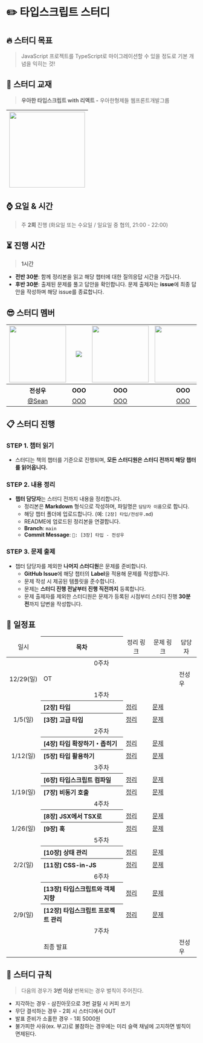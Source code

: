 # ✏️ 타입스크립트 스터디

<div align="left">

## **🔥 스터디 목표**

> JavaScript 프로젝트를 TypeScript로 마이그레이션할 수 있을 정도로 기본 개념을 익히는 것!

## **📘 스터디 교재**

> **우아한 타입스크립트 with 리액트 -** 우아한형제들 웹프론트개발그룹

| <img src="https://contents.kyobobook.co.kr/sih/fit-in/458x0/pdt/9791169211567.jpg" width="200px" /> |
| ------------------------------------------------------ |

## **⌚ 요일 & 시간**

> 주 **2회** 진행 (화요일 또는 수요일 / 일요일 중 협의, 21:00 - 22:00)

## **⏳ 진행 시간**

> **1시간**

- **전반 30분**: 함께 정리본을 읽고 해당 챕터에 대한 질의응답 시간을 가집니다.
- **후반 30분**: 출제된 문제를 풀고 답안을 확인합니다. 문제 출제자는 **issue**에 최종 답안을 작성하며 해당 issue를 종료합니다.

## 😎 스터디 멤버

<table>
  <tbody>
    <tr>
      <td align="center"><img src="https://avatars.githubusercontent.com/u/172955596?v=4" width="150" /></td>
      <td align="center"><img src=" width="150" /></td>
      <td align="center"><img src="" width="150" /></td>
      <td align="center"><img src="" width="150" /></td>
      <td align="center"><img src="" width="150" /></td>
      <td align="center"><img src="" width="150" /></td>
    </tr>
    <tr>
      <th align="center">전성우</th>
      <th align="center">OOO</th>
      <th align="center">OOO</th>
      <th align="center">OOO</th>
      <th align="center">OOO</th>
      <th align="center">OOO</th>
    </tr>
    <tr>
      <td align="center" width="170"><a href="https://github.com/Castillou">@Sean</a></td>
      <td align="center" width="170"><a href="https://github.com/Castillou">OOO</a></td>
      <td align="center" width="170"><a href="https://github.com/Castillou">OOO</a></td>
      <td align="center" width="170"><a href="https://github.com/Castillou">OOO</a></td>
      <td align="center" width="170"><a href="https://github.com/Castillou">OOO</a></td>
      <td align="center" width="170"><a href="https://github.com/Castillou">OOO</a></td>
    </tr>
  </tbody>
</table>

## 📋 **스터디 진행**

### STEP 1. **챕터 읽기**

- 스터디는 책의 챕터를 기준으로 진행되며, **모든 스터디원은 스터디 전까지 해당 챕터를 읽어옵니다.**

### STEP 2. **내용 정리**

- **챕터 담당자**는 스터디 전까지 내용을 정리합니다.
  - 정리본은 **Markdown** 형식으로 작성하며, 파일명은 `담당자 이름`으로 합니다.
  - 해당 챕터 폴더에 업로드합니다.
    (예: `[2장] 타입/전성우.md`)
  - README에 업로드된 정리본을 연결합니다.
  - **Branch**: `main`
  - **Commit Message**: `🔖: [3장] 타입 - 전성우`

### STEP 3. **문제 출제**

- 챕터 담당자를 제외한 **나머지 스터디원**은 문제를 준비합니다.
  - **GitHub Issue**에 해당 챕터의 **Label**을 적용해 문제를 작성합니다.
  - 문제 작성 시 제공된 템플릿을 준수합니다.
  - 문제는 **스터디 진행 전날부터 진행 직전까지** 등록합니다.
  - 문제 출제자를 제외한 스터디원은 문제가 등록된 시점부터 스터디 진행 **30분 전**까지 답변을 작성합니다.

## **📅 일정표**

<table min-width="200">
  <thead height="50" >
    <tr>
      <td align="center">일시</td>
      <th align="center">목차</th>
      <td align="center">정리 링크</td>
      <td align="center">문제 링크</td>
      <td align="center">담당자</td>
    </tr>
  </thead>
  <tbody>
    <tr>
      <td align="center" colspan="5">0주차</td>
    </tr>
    <tr>
      <td align="center">12/29(일)</td>
      <td colspan="3">OT</td>
      <td>전성우</td>
    </tr>
    <tr>
      <td align="center" colspan="5">1주차</td>
    </tr>
    <tr>
      <td align="center"></td>
      <th align="left">[2장] 타입</th>
      <td><a href="https://github.com/Coding-Village-Protector/woowahan-ts/blob/main/%5B2%EC%9E%A5%5D%20%ED%83%80%EC%9E%85/%EC%9D%B4%EC%97%90%EC%8A%A4%EB%8D%94.md">정리</a>  </td>
      <td><a href="https://github.com/Coding-Village-Protector/woowahan-ts/issues?q=label%3A%22%5B2%EC%9E%A5%5D+%ED%83%80%EC%9E%85%22+is%3Aclosed">문제</a></td>
      <td></td>
    </tr>
    <tr>
      <td align="center">1/5(일)</td>
      <th align="left">[3장] 고급 타입</th>
      <td><a href="">정리</a></td>
      <td><a href="">문제</a></td>
      <td></td>
    </tr>
    <tr>
      <td align="center" colspan="5">2주차</td>
    </tr>
    <tr>
      <td align="center"></td>
      <th align="left">[4장] 타입 확장하기・좁히기</th>
      <td><a href="">정리</a></td>
      <td><a href="">문제</a></td>
      <td></td>
    </tr>
    <tr>
      <td align="center">1/12(일)</td>
      <th align="left">[5장] 타입 활용하기</th>
      <td><a href="">정리</a></td>
      <td><a href="">문제</a></td>
      <td></td>
    </tr>
    <tr>
      <td align="center" colspan="5">3주차</td>
    </tr>
    <tr>
      <td align="center"></td>
      <th align="left">[6장] 타입스크립트 컴파일</th>
      <td><a href="">정리</a></td>
      <td><a href="">문제</a></td>
      <td></td>
    </tr>
    <tr>
      <td align="center">1/19(일)</td>
      <th align="left">[7장] 비동기 호출</th>
      <td><a href="">정리</a></td>
      <td><a href="">문제</a></td>
      <td></td>
    </tr>
    <tr>
      <td align="center" colspan="5">4주차</td>
    </tr>
    <tr>
      <td align="center"></td>
      <th align="left">[8장] JSX에서 TSX로</th>
      <td><a href="">정리</a></td>
      <td><a href="">문제</a></td>
      <td></td>
    </tr>
    <tr>
      <td align="center">1/26(일)</td>
      <th align="left">[9장] 훅</th>
      <td><a href="">정리</a></td>
      <td><a href="">문제</a></td>
      <td></td>
    </tr>
    <tr>
      <td align="center" colspan="5">5주차</td>
    </tr>
    <tr>
      <td align="center"></td>
      <th align="left">[10장] 상태 관리</th>
      <td><a href="">정리</a></td>
      <td><a href="">문제</a></td>
      <td></td>
    </tr>
    <tr>
      <td align="center">2/2(일)</td>
      <th align="left">[11장] CSS-in-JS</th>
      <td><a href="">정리</a></td>
      <td><a href="">문제</a></td>
      <td></td>
    </tr>
    <tr>
      <td align="center" colspan="5">6주차</td>
    </tr>
    <tr>
      <td align="center"></td>
      <th align="left">[13장] 타입스크립트와 객체 지향</th>
      <td><a href="">정리</a></td>
      <td><a href="">문제</a></td>
      <td></td>
    </tr>
    <tr>
      <td align="center">2/9(일)</td>
      <th align="left">[12장] 타입스크립트 프로젝트 관리</th>
      <td><a href="">정리</a></td>
      <td><a href="">문제</a></td>
      <td></td>
    </tr>
    <tr>
      <td align="center" colspan="5">7주차</td>
    </tr>
    <tr>
      <td align="center"></td>
      <td colspan="3">최종 발표</td>
      <td>전성우</td>
    </tr>
  </tbody>
</table>

## **📃 스터디 규칙**

> 다음의 경우가 **3번 이상** 번복되는 경우 벌칙이 주어진다.

- 지각하는 경우 - 삼진아웃으로 3번 걸릴 시 커피 쏘기
- 무단 결석하는 경우 - 2회 시 스터디에서 OUT
- 발표 준비가 소홀한 경우 - 1회 5000원
- 불가피한 사유(ex. 부고)로 불참하는 경우에는 미리 슬랙 채널에 고지하면 벌칙이 면제된다.

<br>
</div>
